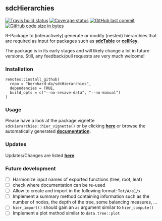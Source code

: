 
## sdcHierarchies

[![Travis build
status](https://travis-ci.org/bernhard-da/sdcHierarchies.svg?branch=next)](https://travis-ci.org/bernhard-da/sdcHierarchies)
[![Coverage
status](https://codecov.io/gh/bernhard-da/sdcHierarchies/branch/next/graph/badge.svg)](https://codecov.io/github/bernhard-da/sdcHierarchies?branch=next)
[![GitHub last
commit](https://img.shields.io/github/last-commit/bernhard-da/sdcHierarchies.svg?logo=github)](https://github.com/bernhard-da/sdcHierarchies/commits/next)
[![GitHub code size in
bytes](https://img.shields.io/github/languages/code-size/bernhard-da/sdcHierarchies.svg?logo=github)](https://github.com/bernhard-da/sdcHierarchies)

R-Package to (interactively) generate or modify (nested) hierarchies
that are required as input for packages such as
[**sdcTable**](https://CRAN.R-project.org/package=sdcTable) or
[**cellKey**](https://github.com/sdcTools/cellKey).

The package is in its early stages and will likely change a lot in
future versions. Still, any feedback/pull requests are very much
welcome\!

### Installation

    remotes::install_github(
      repo = "bernhard-da/sdcHierarchies",
      dependencies = TRUE,
      build_opts = c("--no-resave-data", "--no-manual")
    )

### Usage

Please have a look at the package vignette
`sdcHierarchies::hier_vignette()` or by clicking
[**here**](https://bernhard-da.github.io/sdcHierarchies/articles/usage.html)
or browse the automatically generated
[**documentation**](https://bernhard-da.github.io/sdcHierarchies/).

### Updates

Updates/Changes are listed
[**here**](https://bernhard-da.github.io/sdcHierarchies/news/index.html).

### Future development

  - [ ] Harmonize input names of exported functions (tree, root, leaf)
  - [ ] check where documentation can be re-used
  - [ ] Allow to create and import in the following format: `Tot/A/a1/x`
  - [ ] Implement a summary method containing information such as the
    number of nodes, the depth of the tree, some balancing measures, …
  - [ ] `hier_import()` should gain an `as` argument similar to
    `hier_compute()`
  - [ ] Implement a plot method similar to `data.tree::plot`
